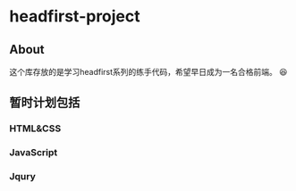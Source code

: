 # headfirst-project
## About
这个库存放的是学习headfirst系列的练手代码，希望早日成为一名合格前端。 :laughing:
## 暂时计划包括
### HTML&CSS
### JavaScript
### Jqury
